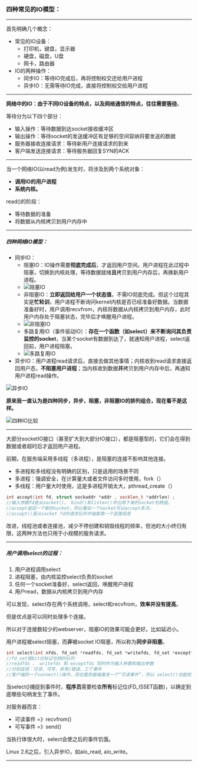 ### 四种常见的IO模型：

***

首先明确几个概念：

- 常见的IO设备：
  - 打印机，键盘，显示器
  - 硬盘，磁盘，U盘
  - 网卡，路由器
- IO的两种操作：
  - 同步IO：等待IO完成后，再将控制权交还给用户进程
  - 异步IO：无需等待IO完成，直接将控制权交给用户进程



***

**网络中的IO：**由于不同IO设备的特点，以及网络通信的特点，往往需要**<u>等待</u>**。

等待分为以下四个部分：

- 输入操作：等待数据到达socket接收缓冲区
- 输出操作：等待socket的发送缓冲区有足够的空间容纳将要发送的数据
- 服务器接收连接请求：等待新用户连接请求的到来
- 客户端发送连接请求：等待服务器回复SYN的ACK



***

当一个网络IO(以read为例)发生时，将涉及到两个系统对象：

- **调用IO的用户进程**
- **系统内核。**



read()的阶段：

- 等待数据的准备
- 将数据从内核拷贝到用户内存中



***

##### 四种网络IO模型：

- 同步IO：
  - 阻塞IO：IO操作需要**彻底完成后**，才返回用户空间。用户进程在此过程中阻塞，切换到内核处理，等待数据就绪**且**拷贝到用户内存后，再换新用户进程。
  - ![阻塞IO](/resources/阻塞IO.jpg)
  - 非阻塞IO：**立即返回给用户一个状态值**，不需IO彻底完成。但这个过程其实是**忙轮训**，用户进程不断询问kernel内核是否已经准备好数据。当数据准备好时，用户调用recvfrom，内核将数据从内核拷贝到用户内存，此时用户内存处于阻塞状态，完毕后才唤醒用户进程。
  - ![非阻塞IO](/resources/非阻塞IO.jpg)
  - 多路复用IO（事件驱动IO）：**存在一个函数（如select）来不断询问其负责监控的socket**，当某个socket有数据到达了，就通知用户进程，select返回前，用户进程阻塞。
  - ![多路复用IO](/resources/多路复用IO.jpg)
- 异步IO：用户进程read请求后，直接去做其他事情；内核收到read请求直接返回用户态，**不阻塞用户进程**；当内核收到数据**并**拷贝到用户内存中后，再通知用户进程read操作。

![异步IO](/resources/异步IO.jpg)





**原来我一直认为是四种同步，异步，阻塞，非阻塞IO的排列组合，现在看不是这样。**

![四种IO比较](/resources/四种IO比较.jpg)

***



大部分socketIO接口（甚至扩大到大部分IO接口），都是阻塞型的，它们会在得到数据或者超时后才返回用户进程。



前期，在服务端采用多线程（多进程），是阻塞的连接不影响其他连接。

- 多进程和多线程没有明确的区别，只是适用的场景不同
- 多进程：强调安全，在计算量大或者文件访问多时使用，fork（）
- 多线程：用户量大时使用，这是多进程开销太大，pthread_create（）

```C++
int accept(int fd, struct sockaddr *addr , socklen_t *addrlen) ; 
//输入参数fd是从socket()、 bind()和listen()中沿用下来的socket句柄值。
//accept返回一个新的socket，所以看似一个socket可以accept多次。
//accept()是从socket fd的请求队列中抽取第一个连接信息
```



改进，线程池或者连接池，减少不停创建和销毁线程的频率，但池的大小终归有限，这两种方法也只用于小规模的服务请求。



***

##### 用户调用select的过程：

1. 用户进程调用select
2. 进程阻塞，由内核监控select负责的socket
3. 任何一个socket准备好，select返回，唤醒用户进程
4. 用户read，数据从内核拷贝到用户内存



可以发现，select存在两个系统调用，select和recvfrom，**效率并没有提高**。

但是优点是可以同时处理多个连接。



所以对于连接数较少的webserver，阻塞IO的效果可能会更好。比如延迟小。



用户进程被select阻塞，而**非**被socket IO阻塞，所以称为**同步非阻塞**。



```C++
int select(int nfds, fd_set *readfds, fd_set *writefds, fd_set *exceptfds , struct timeval *timeout);
//fd_set按bit位标记句柄的队列
//readfds 、 writefds 和 exceptfds 同时作为输入参数和输出参数
//分别监视：可读，可写，异常/错误，三个事件
//客户端的一个connect()操作，将在服务器端激发一个“可读事件”，所以 select()也能检测来自 客户端的 connect()行为。也可检测connect()事件
```

当select()捕捉到事件时，**程序员**需要检查**所有**标记位(FD_ISSET函数)，以确定到底哪些句柄发生了事件。

对服务器而言：

- 可读事件 =》recvfrom()
- 可写事件 =》send()



当执行体很大时，select会使之后的事件饥饿。

Linux 2.6之后，引入异步IO，如aio_read, aio_write。



***

